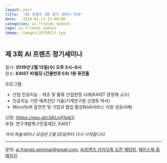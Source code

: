 ```yaml
---
layout: post
title:  "AI 프렌즈 3회 정기 세미나 안내"
date:   2019-02-13 15:00:00
categories: ai-friends update
tags: ai-friends update
image: /images/20190213.jpg
---
```



## 제 3회 AI 프렌즈 정기세미나  

일시: **2019년 2월 13일(수) 오후 3시~6시**  
장소: **KAIST KI빌딩 (건물번호 E4) 1층 퓨전홀**  

프로그램:  
- 산업 인공지능 - 제조 및 물류 산업현장 사례(KAIST 장영재 교수)  
- 인공지능 기반 예측진단 기술(기계연구원 선경호 박사)  
- MicroSoft 출연연 및 기업과 협업 활성화(AI서비스 지원 성공사례)  

신청: [https://goo.gl/cSKLnj][link1]  
후원: 연구개발특구진흥재단, KAIST  


*저녁 학술세미나 모임은 2월 20일부터 다시 시작합니다.*
***
문의: ai.friends.seminar@gmail.com,
[Ai프렌즈 카카오톡 오픈 채팅방][kakao_ai],
[페이스북 홈페이지][facebook_ai]

[kakao_ai]:     https://open.kakao.com/o/ggewxi2
[facebook_ai]:  https://www.facebook.com/groups/aifriend/
[link1]:        https://goo.gl/cSKLnj
